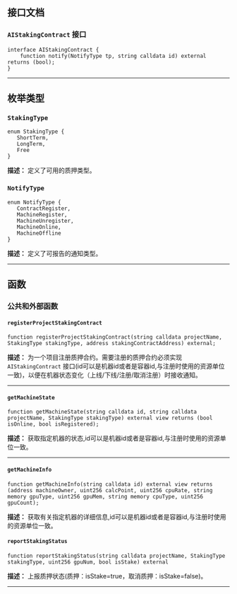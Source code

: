 ## 接口文档

### `AIStakingContract` 接口
```solidity
interface AIStakingContract {
    function notify(NotifyType tp, string calldata id) external returns (bool);
}
```

---

## 枚举类型

### `StakingType`
```solidity
enum StakingType {
   ShortTerm,
   LongTerm,
   Free
}
```
**描述：** 定义了可用的质押类型。

### `NotifyType`
```solidity
enum NotifyType {
   ContractRegister,
   MachineRegister,
   MachineUnregister,
   MachineOnline,
   MachineOffline
}
```
**描述：** 定义了可报告的通知类型。

---

## 函数

### 公共和外部函数

#### `registerProjectStakingContract`
```solidity
function registerProjectStakingContract(string calldata projectName, StakingType stakingType, address stakingContractAddress) external;
```
**描述：** 为一个项目注册质押合约。需要注册的质押合约必须实现 `AIStakingContract` 接口(id可以是机器id或者是容器id,与注册时使用的资源单位一致)，以便在机器状态变化（上线/下线/注册/取消注册）时接收通知。

---

#### `getMachineState`
```solidity
function getMachineState(string calldata id, string calldata projectName, StakingType stakingType) external view returns (bool isOnline, bool isRegistered);
```
**描述：** 获取指定机器的状态,id可以是机器id或者是容器id,与注册时使用的资源单位一致。

---

#### `getMachineInfo`
```solidity
function getMachineInfo(string calldata id) external view returns (address machineOwner, uint256 calcPoint, uint256 cpuRate, string memory gpuType, uint256 gpuMem, string memory cpuType, uint256 gpuCount);
```
**描述：** 获取有关指定机器的详细信息,id可以是机器id或者是容器id,与注册时使用的资源单位一致。

#### `reportStakingStatus`
```solidity
function reportStakingStatus(string calldata projectName, StakingType stakingType, uint256 gpuNum, bool isStake) external
```
**描述：** 上报质押状态(质押：isStake=true，取消质押：isStake=false)。


---

